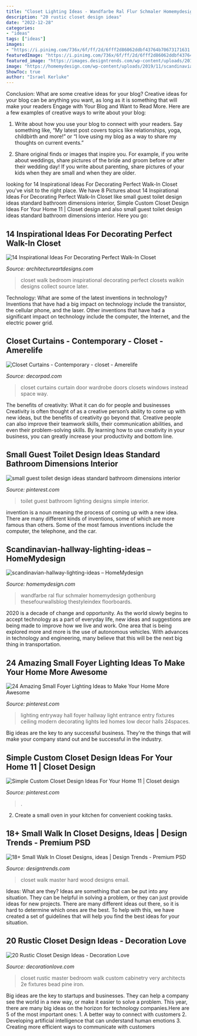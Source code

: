 ```yaml
---
title: "Closet Lighting Ideas - Wandfarbe Ral Flur Schmaler Homemydesign Gothenburg Thesefourwallsblog Thestyleindex Floorboards"
description: "20 rustic closet design ideas"
date: "2022-12-28"
categories:
- "ideas"
tags: ["ideas"]
images:
- "https://i.pinimg.com/736x/6f/ff/2d/6fff2d86062ddbf43764b70673171631.jpg"
featuredImage: "https://i.pinimg.com/736x/6f/ff/2d/6fff2d86062ddbf43764b70673171631.jpg"
featured_image: "https://images.designtrends.com/wp-content/uploads/2016/07/31113409/Small-Hard-Wood-Walk-In-Closet.jpg"
image: "https://homemydesign.com/wp-content/uploads/2019/11/scandinavian-hallway-lighting-ideas.jpg"
ShowToc: true
author: "Israel Kerluke"
---
```



Conclusion: What are some creative ideas for your blog?
Creative ideas for your blog can be anything you want, as long as it is something that will make your readers Engage with Your Blog and Want to Read More. Here are a few examples of creative ways to write about your blog:
1. Write about how you use your blog to connect with your readers. Say something like, “My latest post covers topics like relationships, yoga, childbirth and more!” or “I love using my blog as a way to share my thoughts on current events.”

2. Share original finds or images that inspire you. For example, if you write about weddings, share pictures of the bride and groom before or after their wedding day! If you write about parenting, share pictures of your kids when they are small and when they are older.


	

		
looking for 14 Inspirational Ideas For Decorating Perfect Walk-In Closet you've visit to the right place. We have 8 Pictures about 14 Inspirational Ideas For Decorating Perfect Walk-In Closet like small guest toilet design ideas standard bathroom dimensions interior, Simple Custom Closet Design Ideas For Your Home 11 | Closet design and also small guest toilet design ideas standard bathroom dimensions interior. Here you go:
		
    
## 14 Inspirational Ideas For Decorating Perfect Walk-In Closet

<img loading=lazy src="https://www.architectureartdesigns.com/wp-content/uploads/2017/05/12-29.jpg" onerror="this.onerror=null;this.src='https://tse3.mm.bing.net/th?id=OIP.gBfRfV0wNXZcC9Q-tEFa5AHaJ4&amp;pid=15.1';" alt="14 Inspirational Ideas For Decorating Perfect Walk-In Closet">

_Source: architectureartdesigns.com_

>closet walk bedroom inspirational decorating perfect closets walkin designs collect source later. 

	

Technology: What are some of the latest inventions in technology?
Inventions that have had a big impact on technology include the transistor, the cellular phone, and the laser. Other inventions that have had a significant impact on technology include the computer, the Internet, and the electric power grid.

    
## Closet Curtains - Contemporary - Closet - Amerelife

<img loading=lazy src="https://cdn.decorpad.com/photos/2013/04/15/754bdff92cf2.jpg" onerror="this.onerror=null;this.src='https://tse1.mm.bing.net/th?id=OIP.hR7wUwDW5mB9Xx_ohMQCWgHaKm&amp;pid=15.1';" alt="Closet Curtains - Contemporary - closet - Amerelife">

_Source: decorpad.com_

>closet curtains curtain door wardrobe doors closets windows instead space way. 

	

The benefits of creativity: What it can do for people and businesses
Creativity is often thought of as a creative person’s ability to come up with new ideas, but the benefits of creativity go beyond that. Creative people can also improve their teamwork skills, their communication abilities, and even their problem-solving skills. By learning how to use creativity in your business, you can greatly increase your productivity and bottom line.

    
## Small Guest Toilet Design Ideas Standard Bathroom Dimensions Interior

<img loading=lazy src="https://i.pinimg.com/736x/b9/cd/9e/b9cd9ee930850a514982bc3d3ccd1b8c.jpg" onerror="this.onerror=null;this.src='https://tse2.mm.bing.net/th?id=OIP.i9q-7TZXGoCeUPUWB6nrAAHaLH&amp;pid=15.1';" alt="small guest toilet design ideas standard bathroom dimensions interior">

_Source: pinterest.com_

>toilet guest bathroom lighting designs simple interior. 

	

invention is a noun meaning the process of coming up with a new idea. There are many different kinds of inventions, some of which are more famous than others. Some of the most famous inventions include the computer, the telephone, and the car.

    
## Scandinavian-hallway-lighting-ideas – HomeMydesign

<img loading=lazy src="https://homemydesign.com/wp-content/uploads/2019/11/scandinavian-hallway-lighting-ideas.jpg" onerror="this.onerror=null;this.src='https://tse1.mm.bing.net/th?id=OIP.ZWsGr6slt4DXOxgfor41bQHaKv&amp;pid=15.1';" alt="scandinavian-hallway-lighting-ideas – HomeMydesign">

_Source: homemydesign.com_

>wandfarbe ral flur schmaler homemydesign gothenburg thesefourwallsblog thestyleindex floorboards. 

	

2020 is a decade of change and opportunity. As the world slowly begins to accept technology as a part of everyday life, new ideas and suggestions are being made to improve how we live and work. One area that is being explored more and more is the use of autonomous vehicles. With advances in technology and engineering, many believe that this will be the next big thing in transportation.

    
## 24 Amazing Small Foyer Lighting Ideas To Make Your Home More Awesome

<img loading=lazy src="https://i.pinimg.com/736x/8d/f8/e8/8df8e8eff46c19aaa86c01de85bf613a.jpg" onerror="this.onerror=null;this.src='https://tse1.mm.bing.net/th?id=OIP.oj31Gb-b71-lKTm7jQr1XAHaLD&amp;pid=15.1';" alt="24 Amazing Small Foyer Lighting Ideas to Make Your Home More Awesome">

_Source: pinterest.com_

>lighting entryway hall foyer hallway light entrance entry fixtures ceiling modern decorating lights led homes low decor halls 24spaces. 

	

Big ideas are the key to any successful business. They're the things that will make your company stand out and be successful in the industry.

    
## Simple Custom Closet Design Ideas For Your Home 11 | Closet Design

<img loading=lazy src="https://i.pinimg.com/736x/6f/ff/2d/6fff2d86062ddbf43764b70673171631.jpg" onerror="this.onerror=null;this.src='https://tse2.mm.bing.net/th?id=OIP.X5L6AQHQFNAqVlu-ApkD7gHaJ0&amp;pid=15.1';" alt="Simple Custom Closet Design Ideas For Your Home 11 | Closet design">

_Source: pinterest.com_

>. 

	

2. Create a small oven in your kitchen for convenient cooking tasks.

    
## 18+ Small Walk In Closet Designs, Ideas | Design Trends - Premium PSD

<img loading=lazy src="https://images.designtrends.com/wp-content/uploads/2016/07/31113409/Small-Hard-Wood-Walk-In-Closet.jpg" onerror="this.onerror=null;this.src='https://tse3.mm.bing.net/th?id=OIP.4qgF4N0z80aG2g8urJYmYgHaJ4&amp;pid=15.1';" alt="18+ Small Walk In Closet Designs, ideas | Design Trends - Premium PSD">

_Source: designtrends.com_

>closet walk master hard wood designs email. 

	

Ideas: What are they?
Ideas are something that can be put into any situation. They can be helpful in solving a problem, or they can just provide ideas for new projects. There are many different ideas out there, so it is hard to determine which ones are the best. To help with this, we have created a set of guidelines that will help you find the best ideas for your situation.

    
## 20 Rustic Closet Design Ideas - Decoration Love

<img loading=lazy src="http://www.decorationlove.com/wp-content/uploads/2016/04/master-Rustic-Closet-Design.jpg" onerror="this.onerror=null;this.src='https://tse3.mm.bing.net/th?id=OIP.i74jVLhgYFREcaylCni1DwHaLG&amp;pid=15.1';" alt="20 Rustic Closet Design Ideas - Decoration Love">

_Source: decorationlove.com_

>closet rustic master bedroom walk custom cabinetry very architects 2e fixtures bead pine iron. 

	

Big ideas are the key to startups and businesses. They can help a company see the world in a new way, or make it easier to solve a problem. This year, there are many big ideas on the horizon for technology companies.Here are 5 of the most important ones: 1. A better way to connect with customers 2. Developing artificial intelligence that can understand human emotions 3. Creating more efficient ways to communicate with customers 
